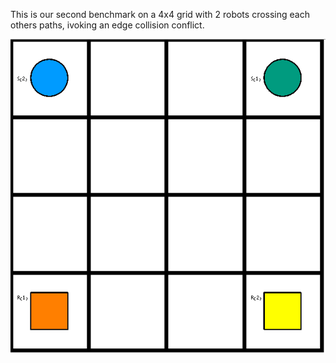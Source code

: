 This is our second benchmark on a 4x4 grid with 2 robots crossing each others paths, ivoking an edge collision conflict.

![Benchmark2](instance/x4_y4_n16_r2_s2_ps0_pr2_u2_o2_N002.png "Benchmark2")

